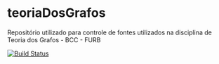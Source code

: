 # teoriaDosGrafos
Repositório utilizado para controle de fontes utilizados na disciplina de Teoria dos Grafos - BCC - FURB

[![Build Status](https://travis-ci.com/pedroAlba/teoriaDosGrafos.svg?token=izW9hwr7AS15duoidjvF&branch=master)](https://travis-ci.com/pedroAlba/teoriaDosGrafos)
